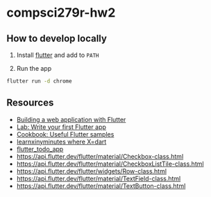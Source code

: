 # compsci279r-hw2

## How to develop locally

1. Install [flutter](https://docs.flutter.dev/get-started/install) and add to `PATH`

2. Run the app

```sh
flutter run -d chrome
```

## Resources

- [Building a web application with Flutter](https://docs.flutter.dev/get-started/web)
- [Lab: Write your first Flutter app](https://docs.flutter.dev/get-started/codelab)
- [Cookbook: Useful Flutter samples](https://docs.flutter.dev/cookbook)
- [learnxinyminutes where X=dart](https://learnxinyminutes.com/docs/dart/)
- [flutter_todo_app](https://github.com/AgweBryan/flutter_todo_app)
- https://api.flutter.dev/flutter/material/Checkbox-class.html
- https://api.flutter.dev/flutter/material/CheckboxListTile-class.html
- https://api.flutter.dev/flutter/widgets/Row-class.html
- https://api.flutter.dev/flutter/material/TextField-class.html
- https://api.flutter.dev/flutter/material/TextButton-class.html